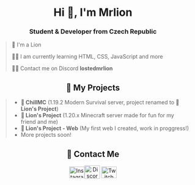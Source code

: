 <h1 align="center">Hi 👋, I'm Mrlion</h1>
<h3 align="center">Student & Developer from Czech Republic</h3>

  > 🦁 I'm a Lion
  >
  > 👨‍🎓 I am currently learning HTML, CSS, JavaScript and more
  >
  > 👨‍💻 Contact me on Discord **lostedmrlion**

<h2 align="center">💼 My Projects</h2>

> * **🌌 ChillMC** (1.19.2 Modern Survival server, project renamed to **🦁 Lion's Project**)
> * **🦁 Lion's Project** (1.20.x Minecraft server made for fun for my friend and me)
> * **🦁 Lion's Project - Web** (My first web I created, work in proggress!)
> * More projects soon!

<h2 align="center">📱 Contact Me</h2>
<p align="middle">
<a href="https://www.instagram.com/real.mrlion/" target="blank"><img align="center" src="https://raw.githubusercontent.com/rahuldkjain/github-profile-readme-generator/master/src/images/icons/Social/instagram.svg" alt="Instagram" height="30" width="40" /></a
<a href="https://discord.gg/sWvj5M6e7W" target="blank"><img align="center" src="https://raw.githubusercontent.com/rahuldkjain/github-profile-readme-generator/master/src/images/icons/Social/discord.svg" alt="Discord" height="35" width="40" /></a>
<a href="https://www.twitch.tv/lostedmrlion" target="blank"><img align="center" src="https://raw.githubusercontent.com/rahuldkjain/github-profile-readme-generator/master/src/images/icons/Social/twitch.svg" alt="Twitch" height="30" width="40" /></a>
